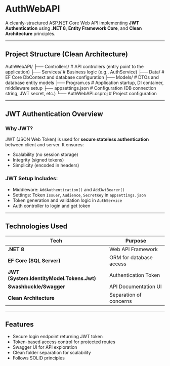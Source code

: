# AuthWebAPI

A cleanly-structured ASP.NET Core Web API implementing **JWT Authentication** using **.NET 8**, **Entity Framework Core**, and **Clean Architecture** principles.

---

## Project Structure (Clean Architecture)
AuthWebAPI/
├── Controllers/         # API controllers (entry point to the application)
├── Services/            # Business logic (e.g., AuthService)
├── Data/                # EF Core DbContext and database configuration
├── Models/              # DTOs and database entity models
├── Program.cs           # Application startup, DI container, middleware setup
├── appsettings.json     # Configuration (DB connection string, JWT secret, etc.)
└── AuthWebAPI.csproj    # Project configuration

---

## JWT Authentication Overview

### Why JWT?
JWT (JSON Web Token) is used for **secure stateless authentication** between client and server. It ensures:
- Scalability (no session storage)
- Integrity (signed tokens)
- Simplicity (encoded in headers)

### JWT Setup Includes:
- Middleware: `AddAuthentication()` and `AddJwtBearer()`
- Settings: Token `Issuer`, `Audience`, `SecretKey` in `appsettings.json`
- Token generation and validation logic in `AuthService`
- Auth controller to login and get token

---

## Technologies Used

| Tech                     | Purpose                           |
|--------------------------|-----------------------------------|
| **.NET 8**               | Web API Framework                 |
| **EF Core (SQL Server)** | ORM for database access           |
| **JWT (System.IdentityModel.Tokens.Jwt)** | Authentication Token |
| **Swashbuckle/Swagger** | API Documentation UI              |
| **Clean Architecture**   | Separation of concerns            |

---

## Features
- Secure login endpoint returning JWT token
- Token-based access control for protected routes
- Swagger UI for API exploration
- Clean folder separation for scalability
- Follows SOLID principles
